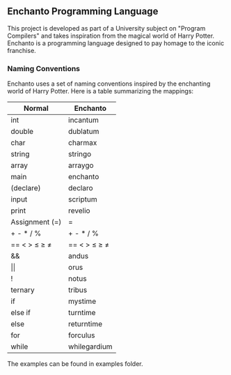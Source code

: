 ## Enchanto Programming Language

This project is developed as part of a University subject on "Program Compilers" and takes inspiration from the magical world of Harry Potter.
Enchanto is a programming language designed to pay homage to the iconic franchise.

### Naming Conventions

Enchanto uses a set of naming conventions inspired by the enchanting world of Harry Potter. Here is a table summarizing the mappings:

| Normal | Enchanto |
| --- | --- | 
| int | incantum |
| double | dublatum |
| char | charmax | 
| string | stringo |
| array | arraygo | 
| main | enchanto | 
| (declare) | declaro |
| input | scriptum | 
| print | revelio |
| Assignment (=) | = |
| + - * / % | + - * / % | 
| == < > ≤ ≥ ≠ | == < > ≤ ≥ ≠ | 
| && | andus |
| \|\| | orus | 
| ! | notus |
| ternary | tribus |
| if | mystime |
| else if | turntime |
| else | returntime | 
| for | forculus | 
| while | whilegardium | 

The examples can be found in examples folder.